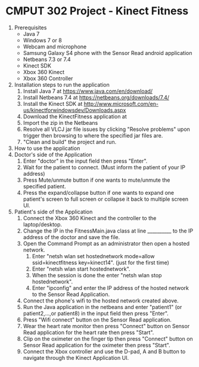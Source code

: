 CMPUT 302 Project - Kinect Fitness
================

1. Prerequisites
    - Java 7
    - Windows 7 or 8
    - Webcam and microphone
    - Samsung Galaxy S4 phone with the Sensor Read android application
    - Netbeans 7.3 or 7.4
    - Kinect SDK
    - Xbox 360 Kinect
    - Xbox 360 Controller
2. Installation steps to run the application
    1. Install Java 7 at https://www.java.com/en/download/
    2. Install Netbeans 7.4 at https://netbeans.org/downloads/7.4/
    3. Install the Kinect SDK at http://www.microsoft.com/en-us/kinectforwindowsdev/Downloads.aspx
    4. Download the KinectFitness application at
    5. Import the zip in the Netbeans
    6. Resolve all VLCJ jar file issues by clicking "Resolve problems" upon trigger then browsing to where the specified jar files are.
    7. "Clean and build" the project and run.
3. How to use the application 
  1. Doctor's side of the Application
      1. Enter "doctor" in the input field then press "Enter".
      2. Wait for the patient to connect. (Must inform the patient of your IP address)
      3. Press Mute/unmute button if one wants to mute/unmute the specified patient.
      4. Press the expand/collapse button if one wants to expand one patient's screen to full screen or collapse it back to multiple screen UI.
  2. Patient's side of the Application
      1. Connect the Xbox 360 Kinect and the controller to the laptop/desktop.
      2. Change the IP in the FitnessMain.java class at line __________ to the IP address of the doctor and save the file.
      3. Open the Command Prompt as an administrator then open a hosted network.
          1. Enter "netsh wlan set hostednetwork mode=allow ssid=kinectfitness key=kinect14". (just for the first time)
          2. Enter "netsh wlan start hostednetwork".
          3. When the session is done the enter "netsh wlan stop hostednetwork".
          4. Enter "ipconfig" and enter the IP address of the hosted network to the Sensor Read Application.
      4. Connect the phone's wifi to the hosted network created above.
      5. Run the Java application in the netbeans and enter "patient1" (or patient2,...,or patient8) in the input field then press "Enter".
      6. Press "Wifi connect" button on the Sensor Read application.
      7. Wear the heart rate monitor then press "Connect" button on Sensor Read application for the heart rate then press "Start".
      8. Clip on the oximeter on the finger tip then press "Connect" button on Sensor Read application for the oximeter then press "Start".
      9. Connect the Xbox controller and use the D-pad, A and B button to navigate through the Kinect Application UI.
